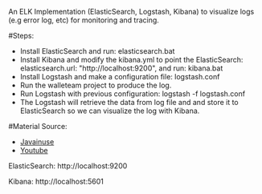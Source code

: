 An ELK Implementation (ElasticSearch, Logstash, Kibana) to visualize logs (e.g error log, etc) for monitoring and tracing.

#Steps:
* Install ElasticSearch and run: elasticsearch.bat
* Install Kibana and modify the kibana.yml to point the ElasticSearch:
  elasticsearch.url: "http://localhost:9200", and run: kibana.bat
* Install Logstash and make a configuration file: logstash.conf
* Run the walleteam project to produce the log.
* Run Logstash with previous configuration: logstash -f logstash.conf
* The Logstash will retrieve the data from log file and and store it to ElasticSearch so we can visualize the log with Kibana.

#Material Source:
* [Javainuse](https://www.javainuse.com/spring/springboot-microservice-elk)
* [Youtube](https://www.youtube.com/watch?v=O5ou6lBwWYw0)

ElasticSearch: http://localhost:9200

Kibana: http://localhost:5601
